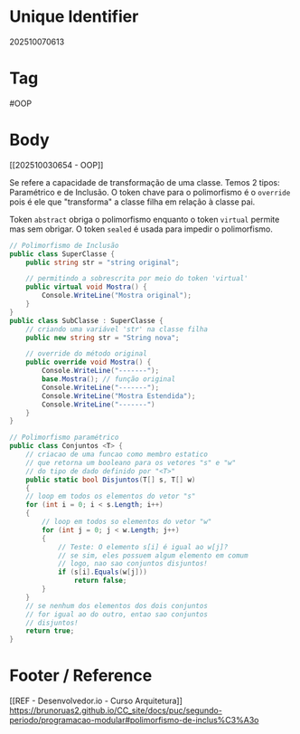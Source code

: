 # Unique Identifier
202510070613

# Tag
#OOP 

# Body
[[202510030654 - OOP]]

Se refere a capacidade de transformação de uma classe. Temos 2 tipos: Paramétrico e de Inclusão. O token chave para o polimorfismo é o `override` pois é ele que "transforma" a classe filha em relação à classe pai.

Token `abstract` obriga o polimorfismo enquanto o token `virtual` permite mas sem obrigar. O token `sealed` é usada para impedir o polimorfismo.

```csharp
// Polimorfismo de Inclusão
public class SuperClasse {
    public string str = "string original";

    // permitindo a sobrescrita por meio do token 'virtual'
    public virtual void Mostra() {
        Console.WriteLine("Mostra original");
    }
}
public class SubClasse : SuperClasse {
    // criando uma variável 'str' na classe filha
    public new string str = "String nova";

    // override do método original
    public override void Mostra() {
        Console.WriteLine("-------");
        base.Mostra(); // função original
        Console.WriteLine("-------");
        Console.WriteLine("Mostra Estendida");
        Console.WriteLine("-------")
    }
}

// Polimorfismo paramétrico
public class Conjuntos <T> {
	// criacao de uma funcao como membro estatico
	// que retorna um booleano para os vetores "s" e "w"
	// do tipo de dado definido por "<T>"
	public static bool Disjuntos(T[] s, T[] w)
	{
	// loop em todos os elementos do vetor "s"
	for (int i = 0; i < s.Length; i++)
	{
		// loop em todos so elementos do vetor "w"
		for (int j = 0; j < w.Length; j++)
		{
			// Teste: O elemento s[i] é igual ao w[j]?
			// se sim, eles possuem algum elemento em comum
			// logo, nao sao conjuntos disjuntos!
			if (s[i].Equals(w[j]))
				return false;
		}
	}
	// se nenhum dos elementos dos dois conjuntos
	// for igual ao do outro, entao sao conjuntos
	// disjuntos!
	return true;
}
```


# Footer / Reference
[[REF - Desenvolvedor.io - Curso Arquitetura]]
https://brunoruas2.github.io/CC_site/docs/puc/segundo-periodo/programacao-modular#polimorfismo-de-inclus%C3%A3o